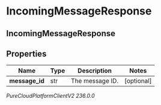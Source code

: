 # IncomingMessageResponse

## IncomingMessageResponse

## Properties

|Name | Type | Description | Notes|
|------------ | ------------- | ------------- | -------------|
| **message_id** | str | The message ID. | [optional] |



_PureCloudPlatformClientV2 236.0.0_
